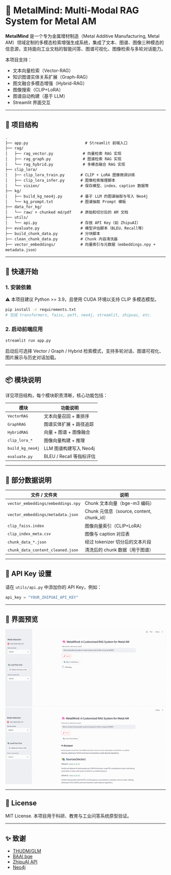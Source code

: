 # 🧠 MetalMind: Multi-Modal RAG System for Metal AM

**MetalMind** 是一个专为金属增材制造（Metal Additive Manufacturing, Metal AM）领域定制的多模态检索增强生成系统，集成了文本、图谱、图像三种模态的信息源，支持面向工业文档的智能问答、图谱可视化、图像检索与多轮对话能力。

本项目支持：
- 文本向量检索（Vector-RAG）
- 知识图谱实体关系扩展（Graph-RAG）
- 图文融合多模态增强（Hybrid-RAG）
- 图像搜索（CLIP+LoRA）
- 图谱自动构建（基于 LLM）
- Streamlit 界面交互

---

## 🧱 项目结构

```
.
├── app.py                         # Streamlit 前端入口
├── rag/
│   ├── rag_vector.py             # 向量检索 RAG 实现
│   ├── rag_graph.py              # 图谱检索 RAG 实现
│   └── rag_hybrid.py             # 多模态融合 RAG 实现
├── clip_lora/
│   ├── clip_lora_train.py       # CLIP + LoRA 图像微调训练
│   ├── clip_lora_infer.py       # 图像检索推理脚本
│   └── vision/                  # 保存模型、index、caption 数据等
├── kg/
│   ├── build_kg_neo4j.py        # 基于 LLM 的图谱抽取与写入 Neo4j
│   └── kg_prompt.txt            # 图谱抽取 Prompt 模板
├── data_for_kg/
│   └── raw/ + chunked md/pdf    # 原始和切分后的 AM 文档
├── utils/
│   └── api.py                   # 存放 API Key（如 ZhipuAI）
├── evaluate.py                  # 模型评估脚本（BLEU、Recall等）
├── build_chunk_data.py          # 分块脚本
├── clean_chunk_data.py          # Chunk 内容清洗器
├── vector_embeddings/           # 向量索引与元数据（embeddings.npy + metadata.json）
```

---

## 🚀 快速开始

### 1. 安装依赖
⚠️ 本项目建议 Python >= 3.9，且使用 CUDA 环境以支持 CLIP 多模态模型。
```bash
pip install -r requirements.txt
# 包括 transformers, faiss, peft, neo4j, streamlit, zhipuai, etc.
```

### 2. 启动前端应用

```bash
streamlit run app.py
```

启动后可选择 Vector / Graph / Hybrid 检索模式，支持多轮对话、图谱可视化、图片展示与历史对话加载。

---

## 📦 模块说明

详见项目结构，每个模块职责清晰，核心功能包括：

| 模块             | 功能说明 |
|------------------|----------|
| `VectorRAG`      | 文本向量召回 + 重排序 |
| `GraphRAG`       | 图谱实体扩展 + 路径追踪 |
| `HybridRAG`      | 向量 + 图谱 + 图像融合 |
| `clip_lora_*`    | 图像向量构建 + 推理 |
| `build_kg_neo4j` | LLM 图谱构建写入 Neo4j |
| `evaluate.py`    | BLEU / Recall 等指标评估 |

---

## 📁 部分数据说明

| 文件 / 文件夹                    | 说明 |
|----------------------------------|------|
| `vector_embeddings/embeddings.npy` | Chunk 文本向量（bge-m3 编码） |
| `vector_embeddings/metadata.json` | Chunk 元信息（source, content, chunk_id） |
| `clip_faiss.index`                | 图像向量索引（CLIP+LoRA） |
| `clip_index_meta.csv`            | 图像与 caption 对应表 |
| `chunk_data_*.json`              | 经过 tokenizer 切分后的文本片段 |
| `chunk_data_content_cleaned.json`| 清洗后的 chunk 数据（用于图谱） |

---

## 🔐 API Key 设置

请在 `utils/api.py` 中添加你的 API Key，例如：

```python
api_key = "YOUR_ZHIPUAI_API_KEY"
```

---

## 🌟 界面预览

![Thinking Process](app/thinking.png)
![Answering Process](app/hybrid.png)

---

## 📄 License

MIT License. 本项目用于科研、教育与工业问答系统原型验证。

---

## ✨ 致谢

- [THUDM/GLM](https://github.com/THUDM/GLM)
- [BAAI bge](https://huggingface.co/BAAI)
- [ZhipuAI API](https://open.bigmodel.cn/)
- [Neo4j](https://neo4j.com/)
